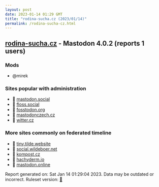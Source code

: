 ```yaml
---
layout: post
date: 2023-01-14 01:29 GMT
title: "rodina-sucha.cz (2023/01/14)"
permalink: /rodina-sucha-cz.html
---
```


## [rodina-sucha.cz](https://rodina-sucha.cz) - Mastodon 4.0.2 (reports 1 users)

### Mods
 * @mirek

### Sites popular with administration

* 🐘 [mastodon.social](/mastodon-social.html)
* 🐘 [floss.social](/floss-social.html)
* 🐘 [fosstodon.org](/fosstodon-org.html)
* 🐘 [mastodonczech.cz](/mastodonczech-cz.html)
* 🐘 [witter.cz](/witter-cz.html)

### More sites commonly on federated timeline

* 🐘 [tiny.tilde.website](/tiny-tilde-website.html)
* 🐘 [social.wildeboer.net](/social-wildeboer-net.html)
* 🐘 [kompost.cz](/kompost-cz.html)
* 🐘 [hachyderm.io](/hachyderm-io.html)
* 🐘 [mastodon.online](/mastodon-online.html)

Report generated on: Sat Jan 14 01:29:04 2023. Data may be outdated or incorrect.
Ruleset version: [🧁](/version-cupcake)
